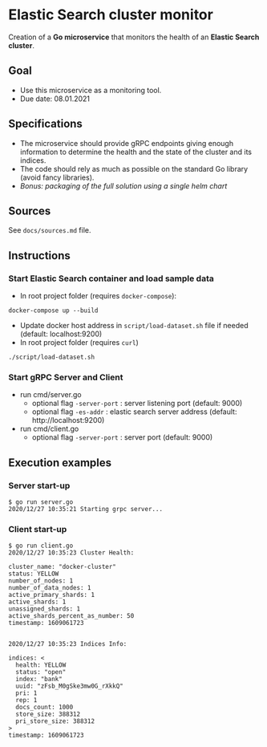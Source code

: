 # Elastic Search cluster monitor

Creation of a **Go microservice** that monitors the health of an **Elastic Search cluster**.

## Goal

- Use this microservice as a monitoring tool.
- Due date: 08.01.2021

## Specifications

- The microservice should provide gRPC endpoints giving enough information to determine the health and the state of the cluster and its indices.
- The code should rely as much as possible on the standard Go library (avoid fancy libraries).
- *Bonus: packaging of the full solution using a single helm chart*

## Sources

See `docs/sources.md` file.

## Instructions

### Start Elastic Search container and load sample data

- In root project folder (requires `docker-compose`):
```shell
docker-compose up --build
```
- Update docker host address in `script/load-dataset.sh` file if needed (default: localhost:9200)
- In root project folder (requires `curl`)
```shell
./script/load-dataset.sh
```

### Start gRPC Server and Client

- run cmd/server.go
    - optional flag `-server-port` : server listening port (default: 9000)
    - optional flag `-es-addr` : elastic search server address (default: http://localhost:9200)
- run cmd/client.go
    - optional flag `-server-port` : server port (default: 9000)
    
## Execution examples

### Server start-up
```shell
$ go run server.go
2020/12/27 10:35:21 Starting grpc server...
```
### Client start-up
```shell
$ go run client.go
2020/12/27 10:35:23 Cluster Health:

cluster_name: "docker-cluster"
status: YELLOW
number_of_nodes: 1
number_of_data_nodes: 1
active_primary_shards: 1
active_shards: 1
unassigned_shards: 1
active_shards_percent_as_number: 50
timestamp: 1609061723


2020/12/27 10:35:23 Indices Info:

indices: <
  health: YELLOW
  status: "open"
  index: "bank"
  uuid: "zFsb_M0gSke3mw0G_rXkkQ"
  pri: 1
  rep: 1
  docs_count: 1000
  store_size: 388312
  pri_store_size: 388312
>
timestamp: 1609061723
```


